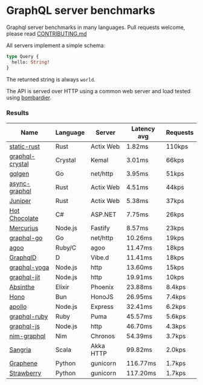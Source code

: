 <!-- README.md is generated from README.ecr, do not edit -->

# GraphQL server benchmarks

Graphql server benchmarks in many languages. Pull requests welcome, please read [CONTRIBUTING.md](CONTRIBUTING.md)

All servers implement a simple schema:

```graphql
type Query {
  hello: String!
}
```

The returned string is always `world`.

The API is served over HTTP using a common web server and load tested using [bombardier](https://github.com/codesenberg/bombardier).

### Results

| Name                          | Language      | Server          | Latency avg      | Requests      |
| ----------------------------  | ------------- | --------------- | ---------------- | ------------- |
| [static-rust](https://actix.rs/) | Rust | Actix Web | 1.82ms | 110kps |
| [graphql-crystal](https://github.com/graphql-crystal/graphql) | Crystal | Kemal | 3.01ms | 66kps |
| [gqlgen](https://github.com/99designs/gqlgen) | Go | net/http | 3.95ms | 51kps |
| [async-graphql](https://github.com/async-graphql/async-graphql) | Rust | Actix Web | 4.51ms | 44kps |
| [Juniper](https://github.com/graphql-rust/juniper) | Rust | Actix Web | 5.38ms | 37kps |
| [Hot Chocolate](https://github.com/ChilliCream/hotchocolate) | C# | ASP.NET | 7.75ms | 26kps |
| [Mercurius](https://github.com/mercurius-js/mercurius) | Node.js | Fastify | 8.57ms | 23kps |
| [graphql-go](https://github.com/graphql-go/graphql) | Go | net/http | 10.26ms | 19kps |
| [agoo](https://github.com/ohler55/agoo) | Ruby/C | agoo | 11.47ms | 18kps |
| [GraphqlD](https://github.com/burner/graphqld) | D | Vibe.d | 11.41ms | 18kps |
| [graphql-yoga](https://github.com/dotansimha/graphql-yoga) | Node.js | http | 13.60ms | 15kps |
| [graphql-jit](https://github.com/zalando-incubator/graphql-jit) | Node.js | http | 19.91ms | 10kps |
| [Absinthe](https://github.com/absinthe-graphql/absinthe) | Elixir | Phoenix | 23.88ms | 8.4kps |
| [Hono](https://github.com/honojs/graphql-server) | Bun | HonoJS | 26.95ms | 7.4kps |
| [apollo](https://github.com/apollographql/apollo-server) | Node.js | Express | 32.41ms | 6.2kps |
| [graphql-ruby](https://github.com/rmosolgo/graphql-ruby) | Ruby | Puma | 45.57ms | 5.6kps |
| [graphql-js](https://github.com/graphql/graphql-js) | Node.js | http | 46.70ms | 4.3kps |
| [nim-graphql](https://github.com/status-im/nim-graphql) | Nim | Chronos | 54.39ms | 3.7kps |
| [Sangria](https://github.com/sangria-graphql/sangria) | Scala | Akka HTTP | 99.82ms | 2.0kps |
| [Graphene](https://github.com/graphql-python/graphene) | Python | gunicorn | 116.77ms | 1.7kps |
| [Strawberry](https://github.com/strawberry-graphql/strawberry) | Python | gunicorn | 117.20ms | 1.7kps |
